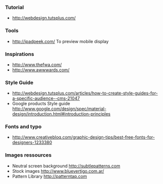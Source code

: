 ### Tutorial 

* http://webdesign.tutsplus.com/ 

### Tools 

* http://ipadpeek.com/ To preview mobile display


### Inspirations

* http://www.thefwa.com/
* http://www.awwwards.com/

### Style Guide 

* http://webdesign.tutsplus.com/articles/how-to-create-style-guides-for-a-specific-audience--cms-21047
* Google products Style guide 
http://www.google.com/design/spec/material-design/introduction.html#introduction-principles

### Fonts and typo

* http://www.creativebloq.com/graphic-design-tips/best-free-fonts-for-designers-1233380

### Images ressources 

* Neutral screen background http://subtlepatterns.com 
* Stock images http://www.bluevertigo.com.ar/
* Pattern Library http://patterntap.com